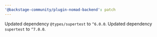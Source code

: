 ```yaml
---
'@backstage-community/plugin-nomad-backend': patch
---
```


Updated dependency `@types/supertest` to `^6.0.0`.
Updated dependency `supertest` to `^7.0.0`.
